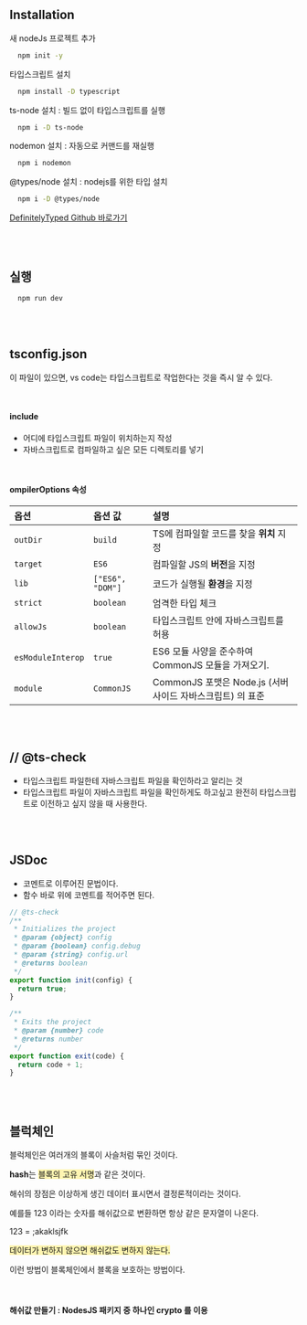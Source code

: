 ## Installation

새 nodeJs 프로젝트 추가

```bash
  npm init -y
```

타입스크립트 설치

```bash
  npm install -D typescript
```

ts-node 설치 : 빌드 없이 타입스크립트를 실행

```bash
  npm i -D ts-node
```

nodemon 설치 : 자동으로 커맨드를 재실행

```bash
  npm i nodemon
```

@types/node 설치 : nodejs를 위한 타입 설치

```bash
  npm i -D @types/node
```

[DefinitelyTyped Github 바로가기](https://github.com/DefinitelyTyped/DefinitelyTyped/tree/master/types)

<br><br>

## 실행

```bash
  npm run dev
```

<br><br>

## tsconfig.json

이 파일이 있으면, vs code는 타입스크립트로 작업한다는 것을 즉시 알 수 있다.

<br>

#### include

- 어디에 타입스크립트 파일이 위치하는지 작성
- 자바스크립트로 컴파일하고 싶은 모든 디렉토리를 넣기

<br>

#### ompilerOptions 속성

| 옵션              | 옵션 값          | 설명                                                      |
| :---------------- | :--------------- | :-------------------------------------------------------- |
| `outDir`          | `build`          | TS에 컴파일할 코드를 찾을 **위치** 지정                   |
| `target`          | `ES6`            | 컴파일할 JS의 **버전**을 지정                             |
| `lib`             | `["ES6", "DOM"]` | 코드가 실행될 **환경**을 지정                             |
| `strict`          | `boolean`        | 엄격한 타입 체크                                          |
| `allowJs`         | `boolean`        | 타입스크립트 안에 자바스크립트를 허용                     |
| `esModuleInterop` | `true`           | ES6 모듈 사양을 준수하여 CommonJS 모듈을 가져오기.        |
| `module`          | `CommonJS`       | CommonJS 포맷은 Node.js (서버사이드 자바스크립트) 의 표준 |

<br><br>

## // @ts-check

- 타입스크립트 파일한테 자바스크립트 파일을 확인하라고 알리는 것
- 타입스크립트 파일이 자바스크립트 파일을 확인하게도 하고싶고 완전히 타입스크립트로 이전하고 싶지 않을 때 사용한다.

<br><br>

## JSDoc

- 코멘트로 이루어진 문법이다.
- 함수 바로 위에 코멘트를 적어주면 된다.

```javascript
// @ts-check
/**
 * Initializes the project
 * @param {object} config
 * @param {boolean} config.debug
 * @param {string} config.url
 * @returns boolean
 */
export function init(config) {
  return true;
}

/**
 * Exits the project
 * @param {number} code
 * @returns number
 */
export function exit(code) {
  return code + 1;
}
```

<br><br>

## 블럭체인

블럭체인은 여러개의 블록이 사슬처럼 묶인 것이다.

**hash**는 <span style='background-color: #fff5b1'>블록의 고유 서명</span>과 같은 것이다.

해쉬의 장점은 이상하게 생긴 데이터 표시면서 결정론적이라는 것이다.

예를들 123 이라는 숫자를 해쉬값으로 변환하면 항상 같은 문자열이 나온다.

123 = ;akaklsjfk

<span style='background-color: #fff5b1'>데이터가 변하지 않으면 해쉬값도 변하지 않는다.</span>

이런 방법이 블록체인에서 블록을 보호하는 방법이다.

<br>

#### 해쉬값 만들기 : NodesJS 패키지 중 하나인 crypto 를 이용
